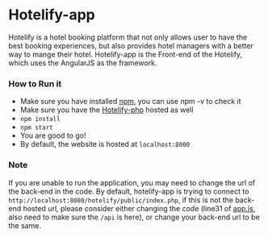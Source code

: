 # Hotelify-app
Hotelify is a hotel booking platform that not only allows user to have the best booking experiences, but also provides hotel managers with a better way to mange their hotel.
Hotelify-app is the Front-end of the Hotelify, which uses the AngularJS as the framework.

### How to Run it
* Make sure you have installed [npm](https://github.com/npm/cli), you can use npm -v to check it
* Make sure you have the [Hotelify-php](https://github.com/suiyoubi/hotelify-php) hosted as well
* ```npm install```
* ```npm start```
* You are good to go!
* By default, the website is hosted at ```localhost:8000```

### Note
If you are unable to run the application, you may need to change the url of the back-end in the code. By default, hotelify-app is trying to connect to ```http://localhost:8080/hotelify/public/index.php```, if this is not the back-end hosted url, please consider either changing the code (line31 of [app.js](app/app.js), also need to make sure the `/api` is here), or change your back-end url to be the same.



